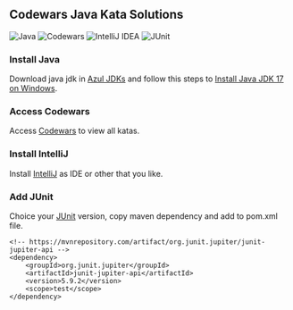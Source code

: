 ## Codewars Java Kata Solutions

![Java](https://img.shields.io/badge/java-%23ED8B00.svg?style=for-the-badge&logo=java&logoColor=white)
![Codewars](https://img.shields.io/badge/Codewars-B1361E?style=for-the-badge&logo=codewars&logoColor=grey)
![IntelliJ IDEA](https://img.shields.io/badge/IntelliJIDEA-000000.svg?style=for-the-badge&logo=intellij-idea&logoColor=white)
![JUnit](https://img.shields.io/badge/JUnity-100000?style=for-the-badge&logo=JUnit5&logoColor=24995d&labelColor=d14d46&color=d14d46)

### Install Java
Download java jdk in [Azul JDKs](https://www.azul.com/downloads/?package=jdk) and follow this steps to [Install Java JDK 17 on Windows](https://www.youtube.com/watch?v=QekeJBShCy4).

### Access Codewars
Access [Codewars](https://www.codewars.com) to view all katas.

### Install IntelliJ
Install [IntelliJ](https://www.jetbrains.com/idea/download/#section=windows) as IDE or other that you like.

### Add JUnit
Choice your [JUnit](https://mvnrepository.com/artifact/org.junit.jupiter/junit-jupiter-api) version, copy maven dependency and add to pom.xml file.

```
<!-- https://mvnrepository.com/artifact/org.junit.jupiter/junit-jupiter-api -->
<dependency>
    <groupId>org.junit.jupiter</groupId>
    <artifactId>junit-jupiter-api</artifactId>
    <version>5.9.2</version>
    <scope>test</scope>
</dependency>
```